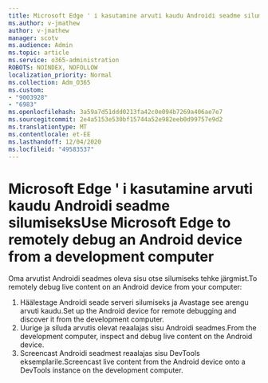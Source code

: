 ```yaml
---
title: Microsoft Edge ' i kasutamine arvuti kaudu Androidi seadme silumiseks
ms.author: v-jmathew
author: v-jmathew
manager: scotv
ms.audience: Admin
ms.topic: article
ms.service: o365-administration
ROBOTS: NOINDEX, NOFOLLOW
localization_priority: Normal
ms.collection: Adm_O365
ms.custom:
- "9003928"
- "6983"
ms.openlocfilehash: 3a59a7d51ddd0213fa42c0e094b7269a406ae7e7
ms.sourcegitcommit: 2e4a5153e530bf15744a52e982eeb0d99757e9d2
ms.translationtype: MT
ms.contentlocale: et-EE
ms.lasthandoff: 12/04/2020
ms.locfileid: "49583537"
---
```

# <a name="use-microsoft-edge-to-remotely-debug-an-android-device-from-a-development-computer"></a><span data-ttu-id="9d089-102">Microsoft Edge ' i kasutamine arvuti kaudu Androidi seadme silumiseks</span><span class="sxs-lookup"><span data-stu-id="9d089-102">Use Microsoft Edge to remotely debug an Android device from a development computer</span></span>

<span data-ttu-id="9d089-103">Oma arvutist Androidi seadmes oleva sisu otse silumiseks tehke järgmist.</span><span class="sxs-lookup"><span data-stu-id="9d089-103">To remotely debug live content on an Android device from your computer:</span></span>

1. <span data-ttu-id="9d089-104">Häälestage Androidi seade serveri silumiseks ja Avastage see arengu arvuti kaudu.</span><span class="sxs-lookup"><span data-stu-id="9d089-104">Set up the Android device for remote debugging and discover it from the development computer.</span></span>
2. <span data-ttu-id="9d089-105">Uurige ja siluda arvutis olevat reaalajas sisu Androidi seadmes.</span><span class="sxs-lookup"><span data-stu-id="9d089-105">From the development computer, inspect and debug live content on the Android device.</span></span>
3. <span data-ttu-id="9d089-106">Screencast Androidi seadmest reaalajas sisu DevTools eksemplarile.</span><span class="sxs-lookup"><span data-stu-id="9d089-106">Screencast live content from the Android device onto a DevTools instance on the development computer.</span></span>
